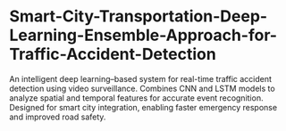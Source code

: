 # Smart-City-Transportation-Deep-Learning-Ensemble-Approach-for-Traffic-Accident-Detection
An intelligent deep learning–based system for real-time traffic accident detection using video surveillance. Combines CNN and LSTM models to analyze spatial and temporal features for accurate event recognition. Designed for smart city integration, enabling faster emergency response and improved road safety.
